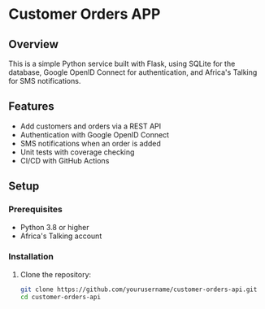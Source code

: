 # Customer Orders APP

## Overview

This is a simple Python service built with Flask, using SQLite for the database, Google OpenID Connect for authentication, and Africa's Talking for SMS notifications.

## Features

- Add customers and orders via a REST API
- Authentication with Google OpenID Connect
- SMS notifications when an order is added
- Unit tests with coverage checking
- CI/CD with GitHub Actions

## Setup

### Prerequisites

- Python 3.8 or higher
- Africa's Talking account

### Installation

1. Clone the repository:
   ```sh
   git clone https://github.com/yourusername/customer-orders-api.git
   cd customer-orders-api

